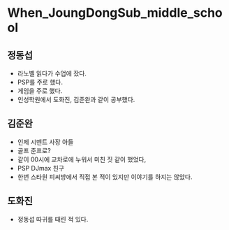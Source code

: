 # When_JoungDongSub_middle_school

## 정동섭

- 라노벨 읽다가 수업에 잤다.
- PSP를 주로 했다.
- 게임을 주로 했다.
- 인성학원에서 도화진, 김준완과 같이 공부했다.

## 김준완

- 인제 시멘트 사장 아들
- 골프 준프로?
- 같이 00시에 교차로에 누워서 미친 짓 같이 했었다,
- PSP DJmax 친구
- 한번 스타원 피씨방에서 직접 본 적이 있지만 이야기를 하지는 않았다.

## 도화진

- 정동섭 따귀를 때린 적 있다.
